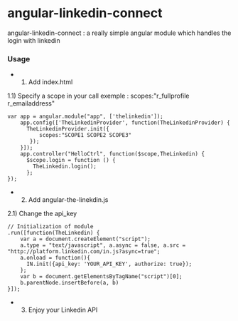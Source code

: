 # angular-linkedin-connect
angular-linkedin-connect : 
a really simple angular module which handles the login with linkedin

### Usage

* 1) Add index.html

1.1) Specify a scope in your call
exemple : scopes:"r_fullprofile r_emailaddress"

```
var app = angular.module("app", ['thelinkedin']);
    app.config(['TheLinkedinProvider', function(TheLinkedinProvider) {
      TheLinkedinProvider.init({
          scopes:"SCOPE1 SCOPE2 SCOPE3"
       });
    }]);
    app.controller("HelloCtrl", function($scope,TheLinkedin) {
      $scope.login = function () {
        TheLinkedin.login();
      };
});
```

* 2) Add angular-the-linekdin.js

2.1) Change the api_key

```
// Initialization of module
.run([function(TheLinkedin) {
    var a = document.createElement("script");
    a.type = "text/javascript", a.async = false, a.src = "http://platform.linkedin.com/in.js?async=true";
    a.onload = function(){
      IN.init({api_key: 'YOUR_API_KEY', authorize: true});
    };
    var b = document.getElementsByTagName("script")[0];
    b.parentNode.insertBefore(a, b)
}]);

```

* 3) Enjoy your Linkedin API
